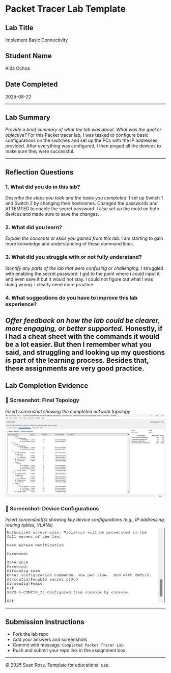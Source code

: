 # Packet Tracer Lab Template
## Lab Title
Implement Basic Connectivity

## Student Name
Aida Ochoa

## Date Completed
2025-08-22

---

## Lab Summary

_Provide a brief summary of what the lab was about. What was the goal or objective?_
For this Packet tracer lab, I was tasked to configure basic configurations on the switches and set up the PCs with the IP addresses provided. After everything was configured, I then pinged all the devices to make sure they were successful.

---

## Reflection Questions

### 1. What did you do in this lab?
_Describe the steps you took and the tasks you completed._
I set up Switch 1 and Switch 2 by changing their hostnames. Changed the passwords and ATTEMTED to enable the secret password. I also set up the motd on both devices and made sure to save the changes.

### 2. What did you learn?
_Explain the concepts or skills you gained from this lab._
I am starting to gain more knowledge and understanding of these command lines.

### 3. What did you struggle with or not fully understand?
_Identify any parts of the lab that were confusing or challenging._
I struggled with enabling the secret password. I got to the point where i could input it and even save it but it would not stay. I could not figure out what I was doing wrong. I clearly need more practice.

### 4. What suggestions do you have to improve this lab experience?
_Offer feedback on how the lab could be clearer, more engaging, or better supported._
Honestly, if I had a cheat sheet with the commands it would be a lot easier. But then I remember what you said, and struggling and looking up my questions is part of the learning process. Besides that, these assignments are very good practice.
---

## Lab Completion Evidence

### 📸 Screenshot: Final Topology
_Insert screenshot showing the completed network topology_
![alt text](image-4.png)

### 📸 Screenshot: Device Configurations
_Insert screenshot(s) showing key device configurations (e.g., IP addressing, routing tables, VLANs)_
![alt text](image-5.png)

---

## Submission Instructions

- Fork the lab repo
- Add your answers and screenshots
- Commit with message: `Completed Packet Tracer Lab`
- Push and submit your repo link in the assignment box

---

© 2025 Sean Ross. Template for educational use.
 
